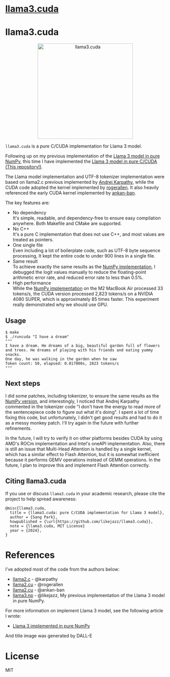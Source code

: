 # [llama3.cuda](https://github.com/likejazz/llama3.cuda)

# llama3.cuda

<p align="center">
  <img src="/assets/llama3.cuda.webp" width="300" alt="llama3.cuda">
</p>

`llama3.cuda` is a pure C/CUDA implementation for Llama 3 model.

Following up on my previous implementation of the [Llama 3 model in pure NumPy](https://github.com/likejazz/llama3.np), this time I have implemented the [Llama 3 model in pure C/CUDA (This repository!)](https://github.com/likejazz/llama3.cuda).

The Llama model implementation and UTF-8 tokenizer implementation were based on llama2.c previous implemented by [Andrej Karpathy](https://github.com/karpathy/llama2.c), while the CUDA code adopted the kernel implemented by [rogerallen](https://github.com/rogerallen/llama2.cu). It also heavily referenced the early CUDA kernel implemented by [ankan-ban](https://github.com/ankan-ban/llama2.cu).

The key features are:
- No dependency  
It's simple, readable, and dependency-free to ensure easy compilation anywhere. Both Makefile and CMake are supported.
- No C++  
It's a pure C implementation that does not use C++, and most values are treated as pointers.
- One single file  
Even including a lot of boilerplate code, such as UTF-8 byte sequence processing, It kept the entire code to under 900 lines in a single file.
- Same result  
To achieve exactly the same results as the [NumPy implementation](https://github.com/likejazz/llama3.np), I debugged the logit values manually to reduce the floating-point arithmetic error rate, and reduced error rate to less than 0.5%.
- High performance  
While the [NumPy implementation](https://github.com/likejazz/llama3.np) on the M2 MacBook Air processed 33 tokens/s, the CUDA version processed 2,823 tokens/s on a NVIDIA 4080 SUPER, which is approximately 85 times faster. This experiment really demonstrated why we should use GPU.

## Usage

```shell
$ make
$ ./runcuda "I have a dream"
"""
I have a dream. He dreams of a big, beautiful garden full of flowers and trees. He dreams of playing with his friends and eating yummy snacks.
One day, he was walking in the garden when he saw
Token count: 50, elapsed: 0.017000s, 2823 tokens/s
"""
```

## Next steps

I did some patches, including tokenizer, to ensure the same results as the [NumPy version](https://github.com/likejazz/llama3.np), and interestingly, I noticed that Andrej Karpathy commented in the tokenizer code "I don't have the energy to read more of the sentencepiece code to figure out what it's doing". I spent a lot of time fixing this code, but unfortunately, I didn't get good results and had to do it as a messy monkey patch. I'll try again in the future with further refinements.

In the future, I will try to verify it on other platforms besides CUDA by using AMD's ROCm implementation and Intel's oneAPI implementation. Also, there is still an issue that Multi-Head Attention is handled by a single kernel, which has a similar effect to Flash Attention, but it is somewhat inefficient because it performs GEMV operations instead of GEMM operations. In the future, I plan to improve this and implement Flash Attention correctly.

## Citing llama3.cuda

If you use or discuss `llama3.cuda` in your academic research, please cite the project to help spread awareness:

```
@misc{llama3.cuda,
  title = {llama3.cuda: pure C/CUDA implementation for Llama 3 model},
  author = {Sang Park}, 
  howpublished = {\url{https://github.com/likejazz/llama3.cuda}},
  note = {llama3.cuda, MIT License}
  year = {2024},
}
```

# References
I've adopted most of the code from the authors below:
- [llama2.c](https://github.com/karpathy/llama2.c) - @karpathy
- [llama2.cu](https://github.com/rogerallen/llama2.cu) - @rogerallen
- [llama2.cu](https://github.com/ankan-ban/llama2.cu) - @ankan-ban
- [llama3.np](https://github.com/likejazz/llama3.np) - @likejazz,
My previous implementation of the Llama 3 model in pure NumPy.

For more information on implement Llama 3 model, see the following article I wrote:
- [Llama 3 implemented in pure NumPy](https://docs.likejazz.com/llama3.np/)

And title image was generated by DALL-E

# License
MIT
